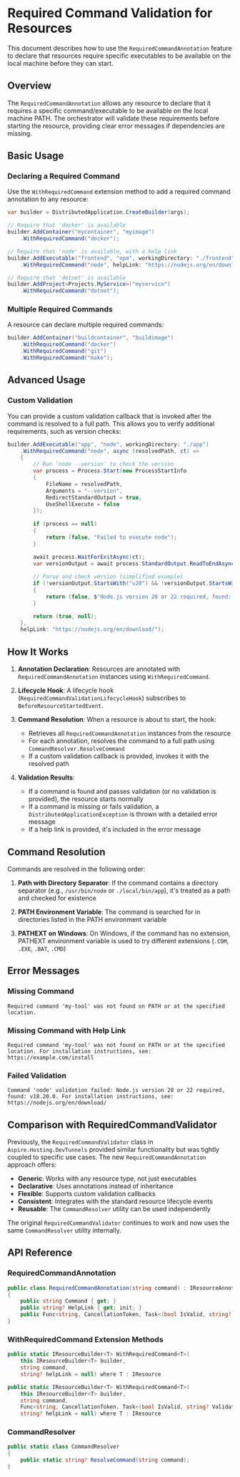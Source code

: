 # Required Command Validation for Resources

This document describes how to use the `RequiredCommandAnnotation` feature to declare that resources require specific executables to be available on the local machine before they can start.

## Overview

The `RequiredCommandAnnotation` allows any resource to declare that it requires a specific command/executable to be available on the local machine PATH. The orchestrator will validate these requirements before starting the resource, providing clear error messages if dependencies are missing.

## Basic Usage

### Declaring a Required Command

Use the `WithRequiredCommand` extension method to add a required command annotation to any resource:

```csharp
var builder = DistributedApplication.CreateBuilder(args);

// Require that 'docker' is available
builder.AddContainer("mycontainer", "myimage")
    .WithRequiredCommand("docker");

// Require that 'node' is available, with a help link
builder.AddExecutable("frontend", "npm", workingDirectory: "./frontend", args: ["run", "dev"])
    .WithRequiredCommand("node", helpLink: "https://nodejs.org/en/download/");

// Require that 'dotnet' is available
builder.AddProject<Projects.MyService>("myservice")
    .WithRequiredCommand("dotnet");
```

### Multiple Required Commands

A resource can declare multiple required commands:

```csharp
builder.AddContainer("buildcontainer", "buildimage")
    .WithRequiredCommand("docker")
    .WithRequiredCommand("git")
    .WithRequiredCommand("make");
```

## Advanced Usage

### Custom Validation

You can provide a custom validation callback that is invoked after the command is resolved to a full path. This allows you to verify additional requirements, such as version checks:

```csharp
builder.AddExecutable("app", "node", workingDirectory: "./app")
    .WithRequiredCommand("node", async (resolvedPath, ct) =>
    {
        // Run 'node --version' to check the version
        var process = Process.Start(new ProcessStartInfo
        {
            FileName = resolvedPath,
            Arguments = "--version",
            RedirectStandardOutput = true,
            UseShellExecute = false
        });
        
        if (process == null)
        {
            return (false, "Failed to execute node");
        }

        await process.WaitForExitAsync(ct);
        var versionOutput = await process.StandardOutput.ReadToEndAsync(ct);
        
        // Parse and check version (simplified example)
        if (!versionOutput.StartsWith("v20") && !versionOutput.StartsWith("v22"))
        {
            return (false, $"Node.js version 20 or 22 required, found: {versionOutput.Trim()}");
        }

        return (true, null);
    },
    helpLink: "https://nodejs.org/en/download/");
```

## How It Works

1. **Annotation Declaration**: Resources are annotated with `RequiredCommandAnnotation` instances using `WithRequiredCommand`.

2. **Lifecycle Hook**: A lifecycle hook (`RequiredCommandValidationLifecycleHook`) subscribes to `BeforeResourceStartedEvent`.

3. **Command Resolution**: When a resource is about to start, the hook:
   - Retrieves all `RequiredCommandAnnotation` instances from the resource
   - For each annotation, resolves the command to a full path using `CommandResolver.ResolveCommand`
   - If a custom validation callback is provided, invokes it with the resolved path

4. **Validation Results**:
   - If a command is found and passes validation (or no validation is provided), the resource starts normally
   - If a command is missing or fails validation, a `DistributedApplicationException` is thrown with a detailed error message
   - If a help link is provided, it's included in the error message

## Command Resolution

Commands are resolved in the following order:

1. **Path with Directory Separator**: If the command contains a directory separator (e.g., `/usr/bin/node` or `./local/bin/app`), it's treated as a path and checked for existence
   
2. **PATH Environment Variable**: The command is searched for in directories listed in the PATH environment variable

3. **PATHEXT on Windows**: On Windows, if the command has no extension, PATHEXT environment variable is used to try different extensions (`.COM`, `.EXE`, `.BAT`, `.CMD`)

## Error Messages

### Missing Command

```
Required command 'my-tool' was not found on PATH or at the specified location.
```

### Missing Command with Help Link

```
Required command 'my-tool' was not found on PATH or at the specified location. For installation instructions, see: https://example.com/install
```

### Failed Validation

```
Command 'node' validation failed: Node.js version 20 or 22 required, found: v18.20.0. For installation instructions, see: https://nodejs.org/en/download/
```

## Comparison with RequiredCommandValidator

Previously, the `RequiredCommandValidator` class in `Aspire.Hosting.DevTunnels` provided similar functionality but was tightly coupled to specific use cases. The new `RequiredCommandAnnotation` approach offers:

- **Generic**: Works with any resource type, not just executables
- **Declarative**: Uses annotations instead of inheritance
- **Flexible**: Supports custom validation callbacks
- **Consistent**: Integrates with the standard resource lifecycle events
- **Reusable**: The `CommandResolver` utility can be used independently

The original `RequiredCommandValidator` continues to work and now uses the same `CommandResolver` utility internally.

## API Reference

### RequiredCommandAnnotation

```csharp
public class RequiredCommandAnnotation(string command) : IResourceAnnotation
{
    public string Command { get; }
    public string? HelpLink { get; init; }
    public Func<string, CancellationToken, Task<(bool IsValid, string? ValidationMessage)>>? ValidationCallback { get; init; }
}
```

### WithRequiredCommand Extension Methods

```csharp
public static IResourceBuilder<T> WithRequiredCommand<T>(
    this IResourceBuilder<T> builder,
    string command,
    string? helpLink = null) where T : IResource

public static IResourceBuilder<T> WithRequiredCommand<T>(
    this IResourceBuilder<T> builder,
    string command,
    Func<string, CancellationToken, Task<(bool IsValid, string? ValidationMessage)>> validationCallback,
    string? helpLink = null) where T : IResource
```

### CommandResolver

```csharp
public static class CommandResolver
{
    public static string? ResolveCommand(string command);
}
```
